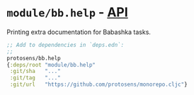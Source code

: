 # `module/bb.help` - [API](API.md)

Printing extra documentation for Babashka tasks.

```clojure
;; Add to dependencies in `deps.edn`:
;;
protosens/bb.help
{:deps/root "module/bb.help"
 :git/sha   "..."
 :git/tag   "..."
 :git/url   "https://github.com/protosens/monorepo.cljc"}
```

